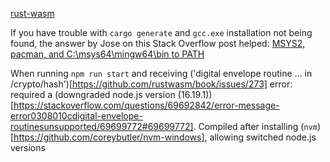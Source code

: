 [rust-wasm](https://rustwasm.github.io/docs/book/introduction.html#rust--and-webassembly-)

If you have trouble with `cargo generate` and `gcc.exe` installation not being found, the answer by Jose on this Stack Overflow post helped:
[MSYS2, pacman, and C:\msys64\mingw64\bin to PATH](https://stackoverflow.com/questions/61645963/cant-install-cargo-binutils-library-failed-to-find-tool-is-gcc-exe-installe)

When running `npm run start` and receiving ('digital envelope routine ... in /crypto/hash')[https://github.com/rustwasm/book/issues/273] error: required a (downgraded node.js version (16.19.1))[https://stackoverflow.com/questions/69692842/error-message-error0308010cdigital-envelope-routinesunsupported/69699772#69699772]. Compiled after installing (`nvm`)[https://github.com/coreybutler/nvm-windows], allowing switched node.js versions
